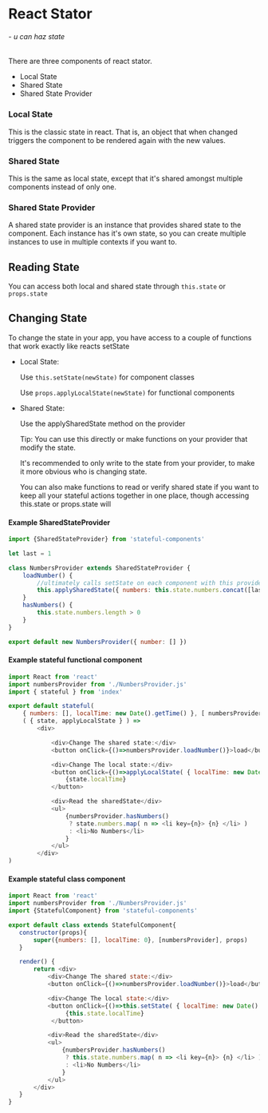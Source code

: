 # React Stator
###### \- u can haz state

There are three components of react stator.
 - Local State
 - Shared State
 - Shared State Provider


### Local State
This is the classic state in react. That is, an object that when changed triggers the component to be rendered again
with the new values.

### Shared State
This is the same as local state, except that it's shared amongst multiple components instead of only one. 

### Shared State Provider
A shared state provider is an instance that provides shared state to the component. Each instance has it's own state,
 so you can create multiple instances to use in multiple contexts if you want to.

## Reading State

You can access both local and shared state through `this.state` or `props.state`

## Changing State
To change the state in your app, you have access to a couple of functions that work exactly like reacts setState
- Local State: 

   Use `this.setState(newState)` for component classes
   
   Use `props.applyLocalState(newState)` for functional components

- Shared State:

    Use the applySharedState method on the provider
     
    Tip: You can use this directly or make functions on your provider that modify the state. 
    
    It's recommended to only write to the state from your provider, to make it more obvious who is changing state.
    
    You can also make functions to read or verify shared state if you want to keep all your stateful actions together 
    in one place, though accessing this.state or props.state will 


#### Example SharedStateProvider
```JavaScript    
import {SharedStateProvider} from 'stateful-components'

let last = 1

class NumbersProvider extends SharedStateProvider {
    loadNumber() {
        //ultimately calls setState on each component with this provider
        this.applySharedState({ numbers: this.state.numbers.concat([last++]) })
    }
    hasNumbers() {
        this.state.numbers.length > 0            
    }
}

export default new NumbersProvider({ number: [] })
```


#### Example stateful functional component
```JavaScript
import React from 'react'
import numbersProvider from './NumbersProvider.js'
import { stateful } from 'index'

export default stateful(
    { numbers: [], localTime: new Date().getTime() }, [ numbersProvider ],
    ( { state, applyLocalState } ) =>
        <div>

            <div>Change The shared state:</div>
            <button onClick={()=>numbersProvider.loadNumber()}>load</button>

            <div>Change The local state:</div>
            <button onClick={()=>applyLocalState( { localTime: new Date().getTime() } )}> 
                {state.localTime} 
            </button>

            <div>Read the sharedState</div>
            <ul>
                {numbersProvider.hasNumbers()
                 ? state.numbers.map( n => <li key={n}> {n} </li> )
                 : <li>No Numbers</li>
                }
            </ul>
        </div>
)
```

#### Example stateful class component

```JavaScript
import React from 'react'
import numbersProvider from './NumbersProvider.js'
import {StatefulComponent} from 'stateful-components'

export default class extends StatefulComponent{
   constructor(props){
       super({numbers: [], localTime: 0}, [numbersProvider], props)
   }

   render() {
       return <div>
           <div>Change The shared state:</div>
           <button onClick={()=>numbersProvider.loadNumber()}>load</button>

           <div>Change The local state:</div>
           <button onClick={()=>this.setState( { localTime: new Date().getTime() } )}>
                {this.state.localTime} 
            </button>

           <div>Read the sharedState</div>
           <ul>
               {numbersProvider.hasNumbers()
                ? this.state.numbers.map( n => <li key={n}> {n} </li> )
                : <li>No Numbers</li>
               }
           </ul>
       </div>
   }
}
```
